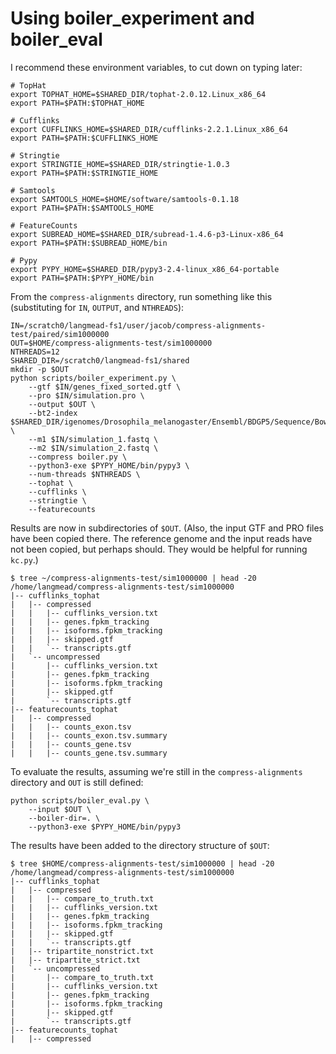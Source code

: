 Using boiler_experiment and boiler_eval
=======================================

I recommend these environment variables, to cut down on typing later: 

```
# TopHat                                                                                                                             
export TOPHAT_HOME=$SHARED_DIR/tophat-2.0.12.Linux_x86_64
export PATH=$PATH:$TOPHAT_HOME

# Cufflinks                                                                                                                          
export CUFFLINKS_HOME=$SHARED_DIR/cufflinks-2.2.1.Linux_x86_64
export PATH=$PATH:$CUFFLINKS_HOME

# Stringtie                                                                                                                          
export STRINGTIE_HOME=$SHARED_DIR/stringtie-1.0.3
export PATH=$PATH:$STRINGTIE_HOME

# Samtools                                                                                                                           
export SAMTOOLS_HOME=$HOME/software/samtools-0.1.18
export PATH=$PATH:$SAMTOOLS_HOME

# FeatureCounts                                                                                                                      
export SUBREAD_HOME=$SHARED_DIR/subread-1.4.6-p3-Linux-x86_64
export PATH=$PATH:$SUBREAD_HOME/bin

# Pypy                                                                                                                               
export PYPY_HOME=$SHARED_DIR/pypy3-2.4-linux_x86_64-portable
export PATH=$PATH:$PYPY_HOME/bin
```

From the `compress-alignments` directory, run something like this (substituting for `IN`, `OUTPUT`, and `NTHREADS`):

```
IN=/scratch0/langmead-fs1/user/jacob/compress-alignments-test/paired/sim1000000
OUT=$HOME/compress-alignments-test/sim1000000
NTHREADS=12
SHARED_DIR=/scratch0/langmead-fs1/shared
mkdir -p $OUT
python scripts/boiler_experiment.py \
    --gtf $IN/genes_fixed_sorted.gtf \
    --pro $IN/simulation.pro \
    --output $OUT \
    --bt2-index $SHARED_DIR/igenomes/Drosophila_melanogaster/Ensembl/BDGP5/Sequence/Bowtie2Index/genome \
    --m1 $IN/simulation_1.fastq \
    --m2 $IN/simulation_2.fastq \
    --compress boiler.py \
    --python3-exe $PYPY_HOME/bin/pypy3 \
    --num-threads $NTHREADS \
    --tophat \
    --cufflinks \
    --stringtie \
    --featurecounts
```

Results are now in subdirectories of `$OUT`.  (Also, the input GTF and PRO files have been copied there.  The reference genome and the input reads have not been copied, but perhaps should.  They would be helpful for running `kc.py`.) 

```
$ tree ~/compress-alignments-test/sim1000000 | head -20
/home/langmead/compress-alignments-test/sim1000000
|-- cufflinks_tophat
|   |-- compressed
|   |   |-- cufflinks_version.txt
|   |   |-- genes.fpkm_tracking
|   |   |-- isoforms.fpkm_tracking
|   |   |-- skipped.gtf
|   |   `-- transcripts.gtf
|   `-- uncompressed
|       |-- cufflinks_version.txt
|       |-- genes.fpkm_tracking
|       |-- isoforms.fpkm_tracking
|       |-- skipped.gtf
|       `-- transcripts.gtf
|-- featurecounts_tophat
|   |-- compressed
|   |   |-- counts_exon.tsv
|   |   |-- counts_exon.tsv.summary
|   |   |-- counts_gene.tsv
|   |   |-- counts_gene.tsv.summary
```

To evaluate the results, assuming we're still in the `compress-alignments` directory and `OUT` is still defined:

```
python scripts/boiler_eval.py \
    --input $OUT \
    --boiler-dir=. \
    --python3-exe $PYPY_HOME/bin/pypy3
```

The results have been added to the directory structure of `$OUT`:

```
$ tree $HOME/compress-alignments-test/sim1000000 | head -20
/home/langmead/compress-alignments-test/sim1000000
|-- cufflinks_tophat
|   |-- compressed
|   |   |-- compare_to_truth.txt
|   |   |-- cufflinks_version.txt
|   |   |-- genes.fpkm_tracking
|   |   |-- isoforms.fpkm_tracking
|   |   |-- skipped.gtf
|   |   `-- transcripts.gtf
|   |-- tripartite_nonstrict.txt
|   |-- tripartite_strict.txt
|   `-- uncompressed
|       |-- compare_to_truth.txt
|       |-- cufflinks_version.txt
|       |-- genes.fpkm_tracking
|       |-- isoforms.fpkm_tracking
|       |-- skipped.gtf
|       `-- transcripts.gtf
|-- featurecounts_tophat
|   |-- compressed
```